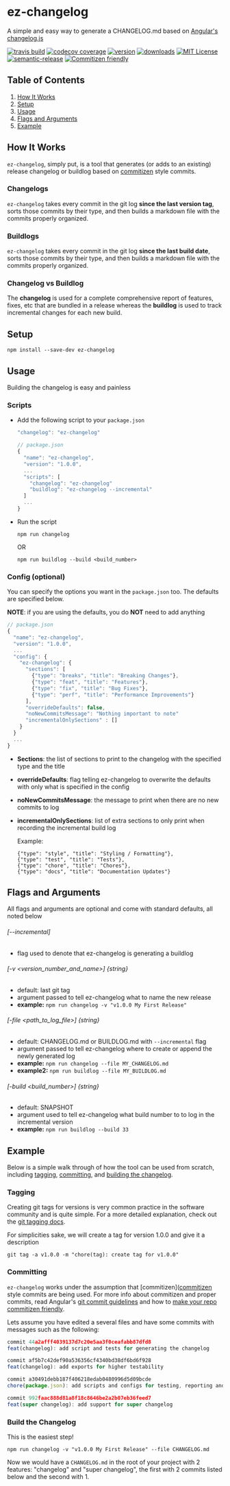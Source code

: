 # ez-changelog
A simple and easy way to generate a CHANGELOG.md based on 
[Angular's changelog.js](https://github.com/angular/angular.js/blob/master/changelog.js)

[![travis build](https://img.shields.io/travis/dougiefresh49/ez-changelog.svg?style=flat-square)](https://travis-ci.org/dougiefresh49/ez-changelog)
[![codecov coverage](https://img.shields.io/codecov/c/github/dougiefresh49/ez-changelog.svg?style=flat-square)](https://codecov.io/github/dougiefresh49/ez-changelog)
[![version](https://img.shields.io/npm/v/ez-changelog.svg?style=flat-square)](http://npm.im/ez-changelog)
[![downloads](https://img.shields.io/npm/dm/ez-changelog.svg?style=flat-square)](http://npm-stat.com/charts.html?package=ez-changelog&from=2016-23-01)
[![MIT License](https://img.shields.io/npm/l/ez-changelog.svg?style=flat-square)](http://opensource.org/licenses/MIT)
[![semantic-release](https://img.shields.io/badge/%20%20%F0%9F%93%A6%F0%9F%9A%80-semantic--release-e10079.svg?style=flat-square)](https://github.com/semantic-release/semantic-release)
[![Commitizen friendly](https://img.shields.io/badge/commitizen-friendly-brightgreen.svg?style=flat-square)](http://commitizen.github.io/cz-cli/)


## Table of Contents

  1. [How It Works](#how-it-works)
  1. [Setup](#setup)
  1. [Usage](#usage)
  1. [Flags and Arguments](#flags-and-arguments)
  1. [Example](#example)

## How It Works
`ez-changelog`, simply put, is a tool that generates (or adds to an existing) release changelog or buildlog based on 
[commitizen](https://github.com/commitizen/cz-cli) style commits. 

### Changelogs
`ez-changelog` takes every commit in the git log **since the last version tag**, sorts those commits by their type, 
and then builds a markdown file with the commits properly organized.  

### Buildlogs
`ez-changelog` takes every commit in the git log **since the last build date**, sorts those commits by their type, 
and then builds a markdown file with the commits properly organized. 

### Changelog vs Buildlog
The **changelog** is used for a complete comprehensive report of features, fixes, etc that are bundled in a release
whereas the **buildlog** is used to track incremental changes for each new build.  


## Setup 

`npm install --save-dev ez-changelog`


## Usage
Building the changelog is easy and painless

### Scripts 
  * Add the following script to your `package.json`

    ```js
    "changelog": "ez-changelog"
    ```
  
    ```js
    // package.json
    {
      "name": "ez-changelog",
      "version": "1.0.0",
      ...
      "scripts": [
        "changelog": "ez-changelog"
        "buildlog": "ez-changelog --incremental"
      ]     
      ...
    }  
    ```

  * Run the script
  
    `npm run changelog`
  
    OR
  
    `npm run buildlog --build <build_number>`

### Config (optional)
  You can specify the options you want in the ```package.json``` too. The defaults are specified below.
  
  **NOTE**: if you are using the defaults, you do **NOT** need to add anything  
   
  ```js
  // package.json
  {
    "name": "ez-changelog",
    "version": "1.0.0",
    ...
    "config": {
      "ez-changelog": {
        "sections": [
          {"type": "breaks", "title": "Breaking Changes"},
          {"type": "feat", "title": "Features"},
          {"type": "fix", "title": "Bug Fixes"},
          {"type": "perf", "title": "Performance Improvements"}
        ],
        "overrideDefaults": false,
        "noNewCommitsMessage": "Nothing important to note"
        "incrementalOnlySections" : []
      }
    }     
    ...
  }  
  ```
  * **Sections**: the list of sections to print to the changelog with the specified type and the title
  * **overrideDefaults**: flag telling ez-changelog to overwrite the defaults with only what is specified in the config
  * **noNewCommitsMessage**: the message to print when there are no new commits to log
  * **incrementalOnlySections**: list of extra sections to only print when recording the incremental build log
    
    Example: 
    
    ```
    {"type": "style", "title": "Styling / Formatting"},
    {"type": "test", "title": "Tests"},
    {"type": "chore", "title": "Chores"},
    {"type": "docs", "title": "Documentation Updates"}
    ```

## Flags and Arguments
All flags and arguments are optional and come with standard defaults, all noted below

###### [--incremental] 
  - flag used to denote that ez-changelog is generating a buildlog


###### [-v <version_number_and_name>] {string}
  - default: last git tag
  - argument passed to tell ez-changelog what to name the new release
  - **example:** `npm run changelog -v "v1.0.0 My First Release"`

  
###### [-file <path_to_log_file>] {string}
  - default: CHANGELOG.md or BUILDLOG.md with `--incremental` flag
  - argument passed to tell ez-changelog where to create or append the newly generated log
  - **example:** `npm run changelog --file MY_CHANGELOG.md`
  - **example2:** `npm run buildlog --file MY_BUILDLOG.md`


###### [-build <build_number>] {string}
  - default: SNAPSHOT
  - argument used to tell ez-changelog what build number to to log in the incremental version
  - **example:** `npm run buildlog --build 33` 
 

## Example
Below is a simple walk through of how the tool can be used from scratch, including [tagging](#tagging), 
[committing](#commiting-changes), and [building the changelog](#build-the-changelog).

### Tagging
Creating git tags for versions is very common practice in the software community and is quite simple. For a 
more detailed explanation, check out the [git tagging docs](https://git-scm.com/book/en/v2/Git-Basics-Tagging).

For simplicities sake, we will create a tag for version 1.0.0 and give it a description

`git tag -a v1.0.0 -m "chore(tag): create tag for v1.0.0"`

### Committing
`ez-changelog` works under the assumption that [commitizen]([commitizen](https://github.com/commitizen/cz-cli) 
style commits are being used. For more info about commitizen and proper commits, read 
Angular's [git commit guidelines](https://github.com/angular/angular.js/blob/master/CONTRIBUTING.md#commit) and
how to [make your repo commitizen friendly](https://github.com/commitizen/cz-cli#making-your-repo-commitizen-friendly).

Lets assume you have edited a several files and have some commits with messages such as the following:

```js
commit 44a2afff4039137d7c20e5aa3f0ceafabb87dfd8 
feat(changelog): add script and tests for generating the changelog

commit af5b7c42def90a536356cf4340bd38df6bd6f928
feat(changelog): add exports for higher testability

commit a30491debb187f406218edab0480996d5d09bcde
chore(package.json): add scripts and configs for testing, reporting and pre-commit

commit 992faac888d81a8f18c8646be2a2b07eb36feed7
feat(super changelog): add support for super changelog
```

### Build the Changelog
This is the easiest step!

`npm run changelog -v "v1.0.0 My First Release" --file CHANGELOG.md`

Now we would have a `CHANGELOG.md` in the root of your project with 2 features: "changelog" and 
"super changelog", the first with 2 commits listed below and the second with 1.